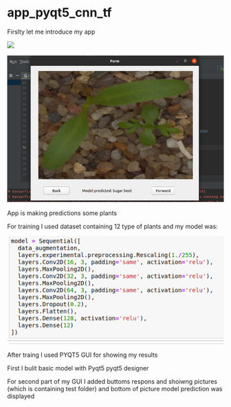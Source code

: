# app_pyqt5_cnn_tf

Firslty let me introduce my app 

![](https://www.linkedin.com/posts/tural-kerimov-aa1a22103_tensorflow-artificialintelligence-machinelearning-activity-6783459820193251329-_bT_)

![](https://github.com/tural327/app_pyqt5_cnn_tf/blob/master/result.png)

App is making predictions some plants

For training I used dataset containing 12 type of plants and my model was:

![](https://github.com/tural327/app_pyqt5_cnn_tf/blob/master/model_CNN.png)

After traing I used PYQT5 GUI for showing my results

First I bulit basic model with Pyqt5 pyqt5 designer

For second part of my GUI I added buttoms respons and shoiwng pictures (which is containing test folder) and 
bottom of picture model prediction was displayed

